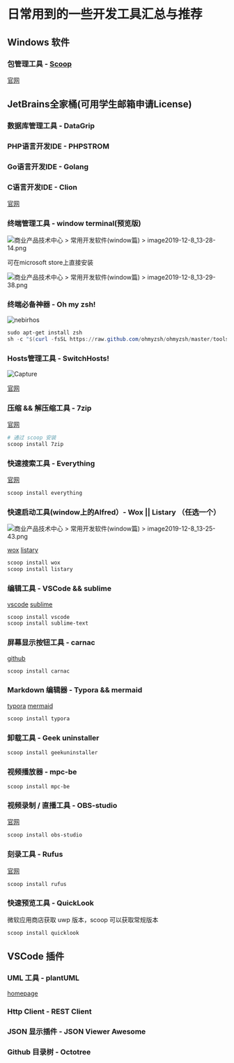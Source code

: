 # 日常用到的一些开发工具汇总与推荐

## Windows 软件

### 包管理工具 - [Scoop](file:///C:/Users/MeetYou/meiyou/my-ad-pmp-api/scoop.md)

[官网](https://scoop.sh/)

## JetBrains全家桶(可用学生邮箱申请License)

### 数据库管理工具 - DataGrip

### PHP语言开发IDE - PHPSTROM

### Go语言开发IDE - Golang

### C语言开发IDE - Clion

[官网](https://www.jetbrains.com/)



### 终端管理工具 - window terminal(预览版)

![商业产品技术中心 > 常用开发软件(window篇) > image2019-12-8_13-28-14.png](http://wiki.meiyou.com/download/attachments/41627539/image2019-12-8_13-28-14.png?version=1&modificationDate=1575782894552&api=v2)

可在microsoft store上直接安装

![商业产品技术中心 > 常用开发软件(window篇) > image2019-12-8_13-29-38.png](http://wiki.meiyou.com/download/attachments/41627539/image2019-12-8_13-29-38.png?version=1&modificationDate=1575782978720&api=v2)



### **终端必备神器 - Oh my zsh!**

![nebirhos](https://ohmyz.sh/img/themes/nebirhos.jpg)

```powershell
sudo apt-get install zsh
sh -c "$(curl -fsSL https://raw.github.com/ohmyzsh/ohmyzsh/master/tools/install.sh)"
```

### Hosts管理工具 - SwitchHosts!

![Capture](https://raw.githubusercontent.com/oldj/SwitchHosts/master/screenshots/sh_light.png)

[官网](https://oldj.github.io/SwitchHosts/)

### 压缩 && 解压缩工具 - 7zip

[官网](https://www.7-zip.org/)

```powershell
# 通过 scoop 安装
scoop install 7zip
```

### 快速搜索工具 - Everything

[官网](https://www.voidtools.com/)

```powershell
scoop install everything
```

### 快速启动工具(window上的Alfred）- Wox || Listary （任选一个）

![商业产品技术中心 > 常用开发软件(window篇) > image2019-12-8_13-25-43.png](http://wiki.meiyou.com/download/attachments/41627539/image2019-12-8_13-25-43.png?version=1&modificationDate=1575782743412&api=v2)

[wox](http://www.wox.one/) [listary](https://www.listary.com/)

```powershell
scoop install wox
scoop install listary
```

### 编辑工具 - VSCode && sublime

[vscode](https://code.visualstudio.com/) [sublime](https://www.sublimetext.com/)

```powershell
scoop install vscode
scoop install sublime-text
```

### 屏幕显示按钮工具 - carnac

[github](https://github.com/Code52/carnac)

```powershell
scoop install carnac
```

### Markdown 编辑器 - Typora && mermaid

[typora](https://typora.io/) [mermaid](https://mermaidjs.github.io/)

```powershell
scoop install typora
```

### 卸载工具 - Geek uninstaller

```powershell
scoop install geekuninstaller
```

### 视频播放器 - mpc-be

```powrshell
scoop install mpc-be
```

### 视频录制 / 直播工具 - OBS-studio

[官网](https://obsproject.com/)

```powershell
scoop install obs-studio
```

### 刻录工具 - Rufus

[官网](http://rufus.ie/)

```powershell
scoop install rufus
```

### 快速预览工具 - QuickLook

微软应用商店获取 uwp 版本，scoop 可以获取常规版本

```powershell
scoop install quicklook
```

## VSCode 插件

### UML 工具 - plantUML

[homepage](http://plantuml.com/)

### Http Client - REST Client

### JSON 显示插件 - JSON Viewer Awesome

### Github 目录树 - Octotree
